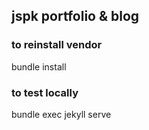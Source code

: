 

jspk portfolio & blog 
---------------------

### to reinstall vendor
bundle install

### to test locally
bundle exec jekyll serve
